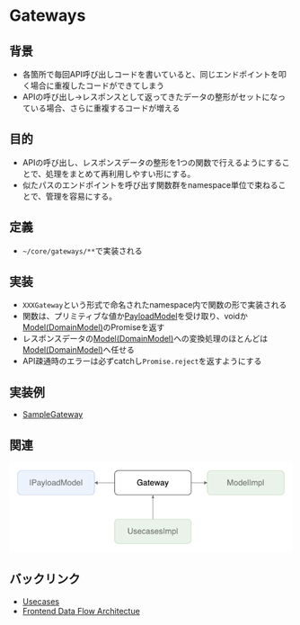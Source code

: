 # Gateways

## 背景
- 各箇所で毎回API呼び出しコードを書いていると、同じエンドポイントを叩く場合に重複したコードができてしまう
- APIの呼び出し->レスポンスとして返ってきたデータの整形がセットになっている場合、さらに重複するコードが増える

## 目的
- APIの呼び出し、レスポンスデータの整形を1つの関数で行えるようにすることで、処理をまとめて再利用しやすい形にする。
- 似たパスのエンドポイントを呼び出す関数群をnamespace単位で束ねることで、管理を容易にする。

## 定義
- `~/core/gateways/**`で実装される

## 実装
- `XXXGateway`という形式で命名されたnamespace内で関数の形で実装される
- 関数は、プリミティブな値か[PayloadModel](./model/payload.md)を受け取り、voidか[Model(DomainModel)](./model/domain.md)のPromiseを返す
- レスポンスデータの[Model(DomainModel)](./model/domain.md)への変換処理のほとんどは[Model(DomainModel)](./model/domain.md)へ任せる
- API疎通時のエラーは必ずcatchし`Promise.reject`を返すようにする

## 実装例
- [SampleGateway](https://github.com/ispec-inc/monorepo/blob/update/frontend/data-flow/typescript/apps/admin/core/gateway/sample/index.ts)

## 関連
![関連](./frontend-dataflow-gateway-relation.drawio.png "関連")

## バックリンク
- [Usecases](./service/usecases.md)
- [Frontend Data Flow Architectue](../index.md)
